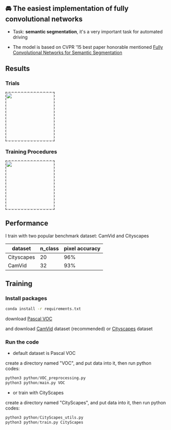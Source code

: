 

## 🚘 The easiest implementation of fully convolutional networks

- Task: __semantic segmentation__, it's a very important task for automated driving

- The model is based on CVPR '15 best paper honorable mentioned [Fully Convolutional Networks for Semantic Segmentation](https://arxiv.org/abs/1411.4038)

## Results
### Trials
<img align='center' style="border-color:gray;border-width:2px;border-style:dashed"   src='result/trials.png' padding='5px' height="150px"></img>

### Training Procedures
<img align='center' style="border-color:gray;border-width:2px;border-style:dashed"   src='result/result.gif' padding='5px' height="150px"></img>


## Performance

I train with two popular benchmark dataset: CamVid and Cityscapes

|dataset|n_class|pixel accuracy|
|---|---|---
|Cityscapes|20|96%
|CamVid|32|93%

## Training

### Install packages
```bash
conda install -r requirements.txt
```

download [Pascal VOC](http://host.robots.ox.ac.uk/pascal/VOC/voc2012/VOCtrainval_11-May-2012.tar)

and download [CamVid](http://mi.eng.cam.ac.uk/research/projects/VideoRec/CamVid/) dataset (recommended) or [Cityscapes](https://www.cityscapes-dataset.com/) dataset

### Run the code
- default dataset is Pascal VOC

create a directory named "VOC", and put data into it, then run python codes:
```python
python3 python/VOC_preprocessing.py 
python3 python/main.py VOC
```

- or train with CityScapes

create a directory named "CityScapes", and put data into it, then run python codes:
```python
python3 python/CityScapes_utils.py 
python3 python/train.py CityScapes
```

<!-- ## Author
Po-Chih Huang / [@pochih](https://pochih.github.io/) -->
